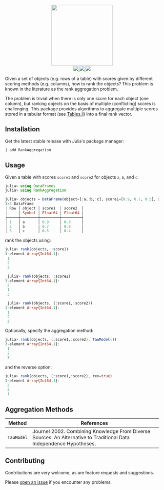 <p align="center">
  <img src="docs/RankAggregation.png" height="200"><br>
  <a href="https://github.com/JuliaML/RankAggregation.jl/actions">
    <img src="https://img.shields.io/github/workflow/status/JuliaML/RankAggregation.jl/CI?style=flat-square">
  </a>
  <a href="https://codecov.io/gh/JuliaML/RankAggregation.jl">
    <img src="https://img.shields.io/codecov/c/github/JuliaML/RankAggregation.jl?style=flat-square">
  </a>
  <a href="LICENSE">
    <img src="https://img.shields.io/badge/license-MIT-blue.svg">
  </a>
</p>

Given a set of objects (e.g. rows of a table) with scores
given by different scoring methods (e.g. columns), how to
rank the objects? This problem is known in the literature
as the rank aggregation problem.

The problem is trivial when there is only one score for
each object (one column), but ranking objects on the basis
of multiple (conflicting) scores is challenging. This
package provides algorithms to aggregate multiple scores
stored in a tabular format
(see [Tables.jl](https://github.com/JuliaData/Tables.jl))
into a final rank vector.

## Installation

Get the latest stable release with Julia's package manager:

```julia
] add RankAggregation
```

## Usage

Given a table with scores `score1` and `score2` for objects `a`, `b`, and `c`:

```julia
julia> using DataFrames
julia> using RankAggregation

julia> objects = DataFrame(object=[:a,:b,:c], score1=[0.9, 0.7, 0.5], score2=[0.8, 0.9, 0.4])
3×3 DataFrame
│ Row │ object │ score1  │ score2  │
│     │ Symbol │ Float64 │ Float64 │
├─────┼────────┼─────────┼─────────┤
│ 1   │ a      │ 0.9     │ 0.8     │
│ 2   │ b      │ 0.7     │ 0.9     │
│ 3   │ c      │ 0.5     │ 0.4     │
```

rank the objects using:

```julia
julia> rank(objects, :score1)
3-element Array{Int64,1}:
 1
 2
 3

 julia> rank(objects, :score2)
3-element Array{Int64,1}:
 2
 1
 3

 julia> rank(objects, (:score1,:score2))
3-element Array{Int64,1}:
 1
 2
 3
```

Optionally, specify the aggregation method:

```julia
julia> rank(objects, (:score1,:score2), TauModel())
3-element Array{Int64,1}:
 1
 2
 3
```

and the reverse option:

```julia
julia> rank(objects, (:score1,:score2), rev=true)
3-element Array{Int64,1}:
 3
 2
 1
```

## Aggregation Methods

| Method | References |
|--------|------------|
| `TauModel` | Journel 2002. Combining Knowledge From Diverse Sources: An Alternative to Traditional Data Independence Hypotheses. |

## Contributing

Contributions are very welcome, as are feature requests and suggestions.

Please [open an issue](https://github.com/JuliaML/RankAggregation.jl/issues) if you encounter
any problems.
